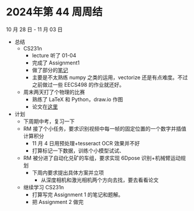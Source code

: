 # 2024年第 44 周周结

10 月 28 日 - 11 月 03 日

- 总结
	- CS231n
		- lecture 听了 01-04
		- 完成了 Assignment1 
		- 做了部分的[笔记](../AI/CS231n/Python%20Numpy.md)
		- 主要是不太熟练 numpy 之类的运用，vectorize 还是有点难度。不过之前做过一些 EECS498 的作业就还好。
	- 周末两天打了个物理的比赛
		- 熟练了 LaTeX 和 Python，draw.io 作图
		- 论文在[这里](351A.pdf)
- 计划
	- 下周期中考，复习一下
	- RM 接了个小任务，要求识别视频中每一帧的固定位置的一个数字并插值计算积分
		- 11 月 4 日用预处理+tesseract OCR 效果并不好
		- 打算标记一下数据，训练个小模型试试、
	- RM 被分进了自动化兑矿的车组，要求实现 6Dpose 识别+机械臂运动规划
		- 下周内要求提出具体方案并立项
			- 从深度相机和激光相机两个方向去找，要去看看论文 
	- 继续学习 CS231n
		- 打算写完 Assignment 1 的笔记和题解。
		- 把 Assignment 2 做完
